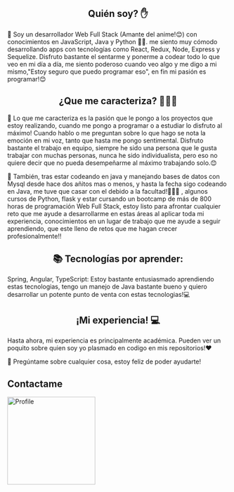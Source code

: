 <h2 style="text-align: center">Quién soy? ✋</h2>

📌 Soy un desarrollador Web Full Stack (Amante del anime!😊) con conocimientos en JavaScript, Java y Python 👨‍💻. me siento muy cómodo desarrollando apps con tecnologías como React, Redux, Node, Express y Sequelize. Disfruto bastante el sentarme y ponerme a codear todo lo que veo en mi día a día, me siento poderoso cuando veo algo y me digo a mi mismo,"Estoy seguro que puedo programar eso", en fin mi pasión es programar!😊

<h2 style="text-align: center">¿Que me caracteriza? 🤷🏽‍♂️</h2>

📌 Lo que me caracteriza es la pasión que le pongo a los proyectos que estoy realizando, cuando me pongo a programar o a estudiar lo disfruto al máximo! Cuando hablo o me preguntan sobre lo que hago se nota la emoción en mi voz, tanto que hasta me pongo sentimental. Disfruto bastante el trabajo en equipo, siempre he sido una persona que le gusta trabajar con muchas personas, nunca he sido individualista, pero eso no quiere decir que no pueda desempeñarme al máximo trabajando solo.😊

📌 También, tras estar codeando en java y manejando bases de datos con Mysql desde hace dos añitos mas o menos, y hasta la fecha sigo codeando en Java, me tuve que casar con el debido a la facultad!🤷🏽‍♂️ , algunos cursos de Python, flask y estar cursando un bootcamp de más de 800 horas de programación Web Full Stack, estoy listo para afrontar cualquier reto que me ayude a desarrollarme en estas áreas al aplicar toda mi experiencia, conocimientos en un lugar de trabajo que me ayude a seguir aprendiendo, que este lleno de retos que me hagan crecer profesionalmente!!

<h2 style = "text-align: center">📚 Tecnologías por aprender:</h2>

Spring, Angular, TypeScript: Estoy bastante entusiasmado aprendiendo estas tecnologias,
tengo un manejo de Java bastante bueno y quiero desarrollar un potente punto de venta con estas tecnologias!💻

<h2 style = "text-align: center">¡Mi experiencia! 💻</h2>

Hasta ahora, mi experiencia es principalmente académica.
Pueden ver un poquito sobre quien soy yo plasmado en codigo en mis repositorios!❤️

💬 Pregúntame sobre cualquier cosa, estoy feliz de poder ayudarte!

<h2> Contactame </h2>
<a href="https://wa.me/qr/EMKOS6VK56SPH1"><img width = "200px" height = "200px" src="http://assets.stickpng.com/images/580b57fcd9996e24bc43c543.png" alt="Profile"></a>

